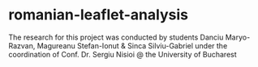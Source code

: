 # romanian-leaflet-analysis
The research for this project was conducted by students Danciu Maryo-Razvan, Magureanu Stefan-Ionut &amp; Sinca Silviu-Gabriel under the coordination of Conf. Dr. Sergiu Nisioi @ the University of Bucharest 
